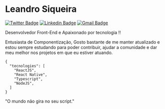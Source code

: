 
# Leandro Siqueira

[![Twitter Badge](https://img.shields.io/badge/-@oleandrosiq-00875f?style=flat-square&labelColor=00875f&logo=twitter&logoColor=white&link=https://twitter.com/oleandrosiq)](https://twitter.com/oleandrosiq)
[![Linkedin Badge](https://img.shields.io/badge/-leandrosiq1-00875f?style=flat-square&logo=Linkedin&logoColor=white&link=https://www.linkedin.com/in/leandrosiq1/)](https://www.linkedin.com/in/leandrosiq1/) 
[![Gmail Badge](https://img.shields.io/badge/-le_kts12@hotmail.com-00875f?style=flat-square&logo=Gmail&logoColor=white&link=le_kts12@hotmail.com)](mailto:le_kts12@hotmail.com)

Desenvolvedor Front-End e Apaixonado por tecnologia !! 

Entusiasta de Componentização, Gosto bastante de me manter atualizado e estou sempre estudando para poder contribuir, ajudar a comunidade e dar meu melhor nos projetos em que eu estiver atuando.


  ```
  {
    "tecnologies": [
      "ReactJS",
      "React Native",
      "Typescript",
      "NodeJS",
    ]
  }
  ```

"O mundo não gira no seu script." <br>
